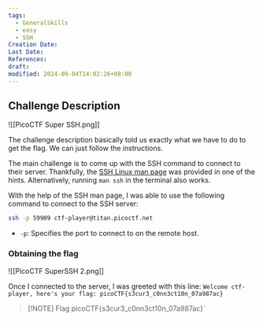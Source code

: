 ```yaml
---
tags:
  - GeneralSkills
  - easy
  - SSH
Creation Date: 
Last Date: 
References: 
draft: 
modified: 2024-09-04T14:02:26+08:00
---
```

## Challenge Description

![[PicoCTF Super SSH.png]]

The challenge description basically told us exactly what we have to do to get the flag. We can just follow the instructions.

The main challenge is to come up with the SSH command to connect to their server. Thankfully, the [SSH Linux man page](https://linux.die.net/man/1/ssh) was provided in one of the hints. Alternatively, running `man ssh` in the terminal also works. 

With the help of the SSH man page, I was able to use the following command to connect to the SSH server:

```bash
ssh -p 59909 ctf-player@titan.picoctf.net
```

- `-p`: Specifies the port to connect to on the remote host.

### Obtaining the flag
![[PicoCTF SuperSSH 2.png]]

Once I connected to the server, I was greeted with this line: 
`Welcome ctf-player, here's your flag: picoCTF{s3cur3_c0nn3ct10n_07a987ac}`

> [!NOTE] Flag
> picoCTF{s3cur3_c0nn3ct10n_07a987ac}`

